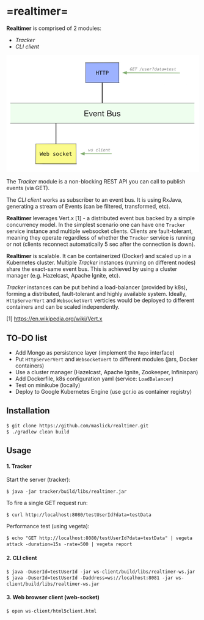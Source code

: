 # =realtimer=

**Realtimer** is comprised of 2 modules:
 * *Tracker*
 * *CLI client*
 
![Realtimer architecture](realtimer.png)
 
The *Tracker* module is a non-blocking REST API you can call to publish events (via GET).

The *CLI client* works as subscriber to an event bus. It is using RxJava, generating a stream of Events (can be filtered, transformed, etc).

**Realtimer** leverages Vert.x [1] - a distributed event bus backed by a simple concurrency model.
In the simplest scenario one can have one ``Tracker`` service instance and multiple websocket clients. Clients are fault-tolerant, meaning they operate regardless of whether the ``Tracker`` service is running or not (clients reconnect automatically 5 sec after the connection is down).

**Realtimer** is scalable. It can be containerized (Docker) and scaled up in a Kubernetes cluster. Multiple *Tracker* instances (running on different nodes) share the exact-same event bus. This is achieved by using a cluster manager (e.g. Hazelcast, Apache Ignite, etc).

*Tracker* instances can be put behind a load-balancer (provided by k8s), forming a distributed, fault-tolerant and highly available system. Ideally, ``HttpServerVert`` and ``WebsocketVert`` verticles would be deployed to different containers and can be scaled independently.
 
[1] https://en.wikipedia.org/wiki/Vert.x 

## TO-DO list

* Add Mongo as persistence layer (implement the ``Repo`` interface)
* Put ``HttpServerVert`` and ``WebsocketVert`` to different modules (jars, Docker containers)
* Use a cluster manager (Hazelcast, Apache Ignite, Zookeeper, Infinispan)
* Add Dockerfile, k8s configuration yaml (service: ``LoadBalancer``)
* Test on minikube (locally)
* Deploy to Google Kubernetes Engine (use gcr.io as container registry)

## Installation

```
$ git clone https://github.com/maslick/realtimer.git
$ ./gradlew clean build
```

## Usage
#### 1. Tracker

Start the server (tracker):
```
$ java -jar tracker/build/libs/realtimer.jar
```

To fire a single GET request run:
```
$ curl http://localhost:8080/testUserId?data=testData
```

Performance test (using vegeta):
```
$ echo "GET http://localhost:8080/testUserId?data=testData" | vegeta attack -duration=15s -rate=500 | vegeta report
```

#### 2. CLI client

```
$ java -DuserId=testUserId -jar ws-client/build/libs/realtimer-ws.jar
$ java -DuserId=testUserId -Daddress=ws://localhost:8081 -jar ws-client/build/libs/realtimer-ws.jar
```

#### 3. Web browser client (web-socket)

```
$ open ws-client/html5client.html
```
